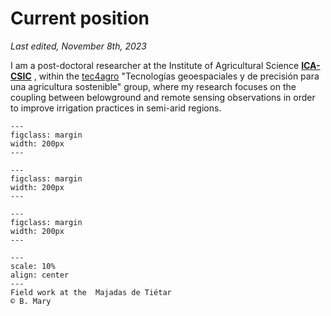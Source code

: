 # Current position


_Last edited, November 8th, 2023_


I am a post-doctoral researcher at the Institute of Agricultural Science **[ICA-CSIC](https://www.ica.csic.es/)** , within the [tec4agro](https://tec4agro.csic.es/en/home-tec4agro/) "Tecnologías geoespaciales y de precisión para una agricultura sostenible" group, where my research focuses on the coupling between belowground and remote sensing observations in order to improve irrigation practices in semi-arid regions.



```{figure} /img/csic-logo.png
---
figclass: margin
width: 200px
---
```

```{figure} /img/logo_ica_5cm_transparente.png
---
figclass: margin
width: 200px
---
```

```{figure} /img/TECH4Agro_cropped-Logo-transparente-30-cm.png
---
figclass: margin
width: 200px
---
```


```{figure} ../img/cover_pics_majadas.jpg
---
scale: 10%
align: center
---
Field work at the  Majadas de Tiétar
© B. Mary
```



